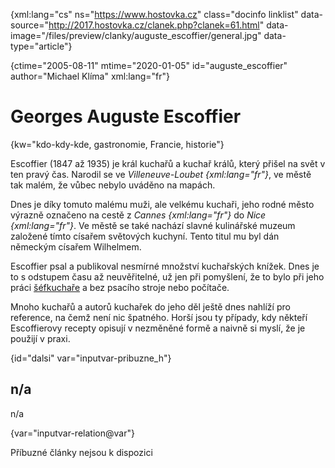 
{xml:lang="cs" ns="https://www.hostovka.cz" class="docinfo linklist" data-source="http://2017.hostovka.cz/clanek.php?clanek=61.html" data-image="/files/preview/clanky/auguste_escoffier/general.jpg" data-type="article"}

{ctime="2005-08-11" mtime="2020-01-05" id="auguste_escoffier" author="Michael Klíma" xml:lang="fr"}

# Georges Auguste Escoffier

<!-- generated attribute kw by user_udpatekw.sh on 2020-05-07, do not edit -->

{kw="kdo-kdy-kde, gastronomie, Francie, historie"}

Escoffier (1847 až 1935) je král kuchařů a kuchař králů, který přišel na svět v ten pravý čas. Narodil se ve _Villeneuve-Loubet {xml:lang="fr"}_, ve městě tak malém, že vůbec nebylo uváděno na mapách.

Dnes je díky tomuto malému muži, ale velkému kuchaři, jeho rodné město výrazně označeno na cestě z _Cannes {xml:lang="fr"}_ do _Nice {xml:lang="fr"}_. Ve městě se také nachází slavné kulinářské muzeum založené tímto císařem světových kuchyní. Tento titul mu byl dán německým císařem Wilhelmem.

Escoffier psal a publikoval nesmírné množství kuchařských knížek. Dnes je to s odstupem času až neuvěřitelné, už jen při pomyšlení, že to bylo při jeho práci [šéfkuchaře][1] a bez psacího stroje nebo počítače.

Mnoho kuchařů a autorů kuchařek do jeho děl ještě dnes nahlíží pro reference, na čemž není nic špatného. Horší jsou ty případy, kdy někteří Escoffierovy recepty opisují v nezměněné formě a naivně si myslí, že je použijí v praxi.

{id="dalsi" var="inputvar-pribuzne_h"}

## n/a

n/a

{var="inputvar-relation@var"}

Příbuzné články nejsou k dispozici

 [1]: kucharske_tituly#sefkuchar

